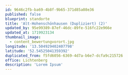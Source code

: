 ```yaml
---
id: 9646c2fb-ba69-4b8f-9b65-371d85a08e36
published: false
blueprint: standorte
title: 'Alt-Hohenschönhausen (Dupliziert) (2)'
updated_by: 95e99389-87ef-46dc-89fe-516fc22e966e
updated_at: 1719923134
thumbnail_image:
  - content_bewertungvorort.jpg
longitude: '13.504929402407798'
latitude: '52.54525041359392'
duplicated_from: f5fd6056-6369-4d7a-b6e7-dcfa9c215726
office: Lichtenberg
description: 'Lorem Ipsum'
---
```


